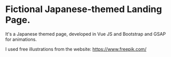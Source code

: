 # Fictional Japanese-themed Landing Page.
It's a Japanese themed page, developed in Vue JS and Bootstrap and GSAP for animations.

I used free illustrations from the website: https://www.freepik.com/
